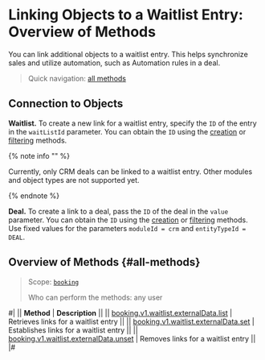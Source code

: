# Linking Objects to a Waitlist Entry: Overview of Methods

You can link additional objects to a waitlist entry. This helps synchronize sales and utilize automation, such as Automation rules in a deal.

> Quick navigation: [all methods](#all-methods)

## Connection to Objects

**Waitlist.** To create a new link for a waitlist entry, specify the `ID` of the entry in the `waitListId` parameter. You can obtain the `ID` using the [creation](../booking-v1-waitlist-add.md) or [filtering](../booking-v1-waitlist-list.md) methods.

{% note info "" %}

Currently, only CRM deals can be linked to a waitlist entry. Other modules and object types are not supported yet.

{% endnote %}

**Deal.** To create a link to a deal, pass the `ID` of the deal in the `value` parameter. You can obtain the `ID` using the [creation](../../../crm/deals/crm-deal-add.md) or [filtering](../../../crm/deals/crm-deal-list.md) methods. Use fixed values for the parameters `moduleId = crm` and `entityTypeId = DEAL`.

## Overview of Methods {#all-methods}

> Scope: [`booking`](../../../scopes/permissions)
>
> Who can perform the methods: any user

#|
|| **Method** | **Description** ||
|| [booking.v1.waitlist.externalData.list](./booking-v1-waitlist-externaldata-list.md) | Retrieves links for a waitlist entry ||
|| [booking.v1.waitlist.externalData.set](./booking-v1-waitlist-externaldata-set.md) | Establishes links for a waitlist entry ||
|| [booking.v1.waitlist.externalData.unset](./booking-v1-waitlist-externaldata-unset.md) | Removes links for a waitlist entry ||
|#